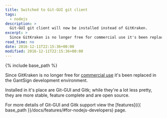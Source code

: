 ```yaml
---
title: Switched to Git-GUI git client
tags:
  - nodejs
description: >
  Git-GUI git client will now be installed instead of GitKraken.
excerpt: >
  Since GitKraken is no longer free for commercial use it's been replaced...
read_time: no
date: 2016-12-11T22:15:36+00:00
modified: 2016-12-11T22:15:36+00:00
---
```


{% include base_path %}

Since GitKraken is no longer free for
[commercial use](https://blog.axosoft.com/2016/10/07/gitkraken-pricing-clarification/)
it's been replaced in the GantSign development environment.

Installed in it's place are Git-GUI and Gitk; while they're a lot less pretty,
they are more stable, feature complete and are open source.

For more details of Git-GUI and Gitk support view the
[features]({{ base_path }}/docs/features/#for-nodejs-developers)
page.
